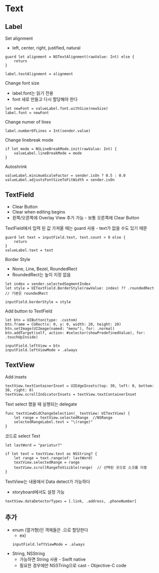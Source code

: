 # Text
## Label
Set alignment
- left, center, right, justified, natural
```
guard let alignment = NSTextAlignment(rawValue: Int) else {
    return
}
        
label.textAlignment = alignment
```
Change font size
- label.font는 읽기 전용
- font 새로 만들고 다시 할당해야 한다
```
let newFont = valueLabel.font.withSize(newSize)
label.font = newFont
```
Change numer of lines
```
label.numberOfLines = Int(sender.value)
```
Change linebreak mode
```
if let mode = NSLineBreakMode.init(rawValue: Int) {
    valueLabel.lineBreakMode = mode
}
```
Autoshrink
```
valueLabel.minimumScaleFactor = sender.isOn ? 0.5 : 0.0
valueLabel.adjustsFontSizeToFitWidth = sender.isOn
```

## TextField
- Clear Button
- Clear when editing begins
- 왼쪽/오른쪽에 Overlay View 추가 가능 - 보통 오른쪽에 Clear Button

TextField에서 입력 된 값 가져올 때는 guard 사용 - text가 없을 수도 있기 때문
```
guard let text = inputField.text, text.count > 0 else {
    return
}
valueLabel.text = text
```
Border Style
- None, Line, Bezel, RoundedRect
- RoundedRect는 높이 지정 없음
```
let index = sender.selectedSegmentIndex
let style = UITextField.BorderStyle(rawValue: index) ?? .roundedRect  // 기본은 roundedRect
        
inputField.borderStyle = style
```

Add button to TextField
```
let btn = UIButton(type: .custom)
btn.frame = CGRect(x: 0, y: 0, width: 20, height: 20)
btn.setImage(UIImage(named: "menu"), for: .normal)
btn.addTarget(self, action: #selector(showPredefinedValue), for: .touchUpInside)
        
inputField.leftView = btn
inputField.leftViewMode = .always
```
## TextView
Add insets
```
textView.textContainerInset = UIEdgeInsets(top: 30, left: 0, bottom: 30, right: 0)
textView.scrollIndicatorInsets = textView.textContainerInset
```
Text select 했을 때 실행되는 delegate
```
func textViewDidChangeSelection(_ textView: UITextView) {
    let range = textView.selectedRange  //NSRange
    selectedRangeLabel.text = "\(range)"
}
```
코드로 select Text
```
let lastWord = "pariatur?"
        
if let text = textView.text as NSString? {
    let range = text.range(of: lastWord)
    textView.selectedRange = range
    textView.scrollRangeToVisible(range)  // 선택된 곳으로 스크롤 이동
}
```
TextView는 내용에서 Data detect가 가능하다
- storyboard에서도 설정 가능
```
textView.dataDetectorTypes = [.link, .address, .phoneNumber]

```
## 추가
- enum (열거형)인 객체들은 .으로 할당한다
    - ex)
    ```
    inputField.leftViewMode = .always
    ```
- String, NSString
    - 가능하면 String 사용 - Swift native
    - 필요한 경우에만 NSSTring으로 cast - Objective-C code